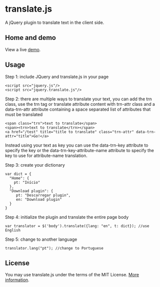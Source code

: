 translate.js
============

A jQuery plugin to translate text in the client side.

## Home and demo
View a live [demo](http://www.openxrest.com/translatejs/index.html).

## Usage
Step 1: include JQuery and translate.js in your page

    <script src="jquery.js"/>
    <script src="jquery.translate.js"/>

Step 2: there are multiple ways to translate your text, you can add the trn class, use the trn tag or translate attribute content with trn-attr class and a data-trn-attr attribute containing a space separated list of attributes that must be translated

    <span class="trn">text to translate</span>
    <span><trn>text to translate</trn></span>
    <a href="/test" title="title to translate" class="trn-attr" data-trn-attr="title">Go!</a>

Instead using your text as key you can use the data-trn-key attribute to specify the key or the data-trn-key-attribute-name attribute to specify the key to use for attribute-name translation.

Step 3: create your dictionary

    var dict = {
      "Home": {
        pt: "Início"
      },
      "Download plugin": {
         pt: "Descarregar plugin",
         en: "Download plugin"
      }
    }

Step 4: initialize the plugin and translate the entire page body

    var translator = $('body').translate({lang: "en", t: dict}); //use English

Step 5: change to another language

    translator.lang("pt"); //change to Portuguese

## License
You may use translate.js under the terms of the MIT License. [More information](http://en.wikipedia.org/wiki/MIT_License).

